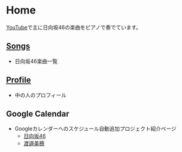 # Home

[YouTube](https://www.youtube.com/@CircleTenThanks)で主に日向坂46の楽曲をピアノで奏でています。

## [Songs](songs)
* 日向坂46楽曲一覧

## [Profile](profile)
* 中の人のプロフィール

## Google Calendar
* Googleカレンダーへのスケジュール自動追加プロジェクト紹介ページ
  * [日向坂46](/Hinatazaka46Calendar)
  * [渡邉美穂](/MihoWatanabeCalendar)